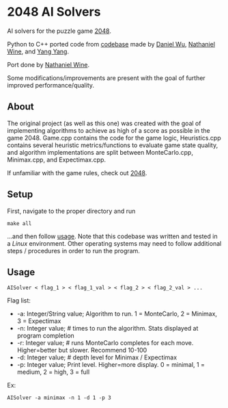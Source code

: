 # 2048 AI Solvers
AI solvers for the puzzle game [2048](https://play2048.co/).

Python to C++ ported code from [codebase](https://github.com/dwu1200/2048) made by 
[Daniel Wu](https://github.com/dwu1200), 
[Nathaniel Wine](https://github.com/NathanWine), and 
[Yang Yang](https://github.com/yang573). 

Port done by 
[Nathaniel Wine](https://github.com/NathanWine).

Some modifications/improvements are present with the goal of further improved performance/quality.

## About
The original project (as well as this one) was created with the goal of implementing 
algorithms to achieve as high of a score as possible in the game 2048. Game.cpp 
contains the code for the game logic, Heuristics.cpp contains several heuristic 
metrics/functions to evaluate game state quality, and algorithm implementations are 
split between MonteCarlo.cpp, Minimax.cpp, and Expectimax.cpp.

If unfamiliar with the game rules, check out [2048](https://play2048.co/).

## Setup
First, navigate to the proper directory and run 
```
make all
```
...and then follow [usage](##Usage). Note that this codebase was written and tested in a _Linux_ environment. 
Other operating systems may need to follow additional steps / procedures in order to run the program.

## Usage 
```
AISolver < flag_1 > < flag_1_val > < flag_2 > < flag_2_val > ...
```

Flag list:
* -a: Integer/String value; Algorithm to run. 1 = MonteCarlo, 2 = Minimax, 3 = Expectimax
* -n: Integer value; # times to run the algorithm. Stats displayed at program completion
* -r: Integer value; # runs MonteCarlo completes for each move. Higher=better but slower. Recommend 10-100
* -d: Integer value; # depth level for Minimax / Expectimax
* -p: Integer value; Print level. Higher=more display. 0 = minimal, 1 = medium, 2 = high, 3 = full

Ex: 
```
AISolver -a minimax -n 1 -d 1 -p 3
```